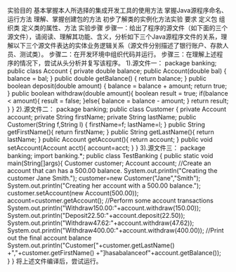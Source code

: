 实验目的
基本掌握本人所选择的集成开发工具的使用方法
掌握Java源程序命名、运行方法
理解、掌握创建包的方法
初步了解类的实例化方法实验
要求
定义包
组织类
定义类的属性、方法
实验步骤
步骤一：给出了程序的源文件（如下面的三个源文件），请阅读、理解其功能、含义，分析如下三个Java源程序文件的关系，理解以下三个源文件表达的实体业务逻辑关系（源文件分别描述了银行账户、存款人员、测试类）。
步骤二：在开发环境中组织代码并运行。
步骤三：在理解上述程序的情况下，尝试从头分析并复写该程序。
1).源文件一：
package banking;
public class Account {
	private double balance;
	public Account(double bal) {
		balance = bal;
	}
	public double getBalance() {
		return balance;
	}
	public boolean deposit(double amount) {
		balance = balance + amount;
		return true;
	}
	public boolean withdraw(double amount){
		boolean result = true;
		if(balance < amount){
			result = false;
		}else{
			balance = balance - amount;
		}
		return result;
	}
}
2).源文件二：
package banking;
public class Customer {
	private Account account;
	private String firstName;
	private String lastName;
	public Customer(String f,String l) {
		firstName=f;
		lastName=l;
	}
	public String getFirstName(){
		return firstName;
	}
	public String getLastName(){
		return lastName;
	}
	public Account getAccount(){
		return account;
	}
	public void setAccount(Account acct){
		account=acct;
	}
}
3).源文件三：
package banking;
import banking.*;
public class TestBanking {
	public static void main(String[]args){
		Customer customer;
		Account account;
		//Create an account that can has a 500.00 balance.
		System.out.println("Creating the customer Jane Smith.");
		customer=new Customer("Jane","Smith");
		System.out.println("Creating her account with a 500.00 balance.");
		customer.setAccount(new Account(500.00));
		account=customer.getAccount();
		//Perform some account transactions
		System.out.println("Withdraw150.00:"+account.withdraw(150.00));
		System.out.println("Deposit22.50:"+account.deposit(22.50));
		System.out.println("Withdraw47.62:"+account.withdraw(47.62));
		System.out.println("Withdraw400.00:"+account.withdraw(400.00));
		//Print out the final account balance
		System.out.println("Customer["+customer.getLastName()
					+","+customer.getFirstName()
					+"]hasabalanceof"+account.getBalance());		
	}
}
将上述文件编译后，尝试运行。
